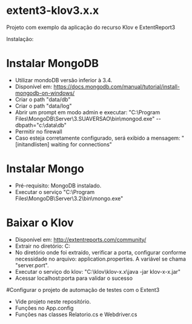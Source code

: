 # extent3-klov3.x.x
Projeto com exemplo da aplicação do recurso Klov e ExtentReport3

Instalação:

# Instalar MongoDB

  - Utilizar mondoDB versão inferior à 3.4.
  - Disponível em: https://docs.mongodb.com/manual/tutorial/install-mongodb-on-windows/
  - Criar o path "data/db"
  - Criar o path "data/log"
  - Abrir um prompt em modo admin e executar: "C:\Program Files\MongoDB\Server\3.SUAVERSAO\bin\mongod.exe" --dbpath="c:\data\db"
  - Permitir no firewall
  - Caso esteja corretamente configurado, será exibido a mensagem: "[initandlisten] waiting for connections"


# Instalar Mongo

  - Pré-requisito: MongoDB instalado.
  - Executar o serviço "C:\Program Files\MongoDB\Server\3.2\bin\mongo.exe"


# Baixar o Klov

  - Disponível em: http://extentreports.com/community/
  - Extrair no diretório: C:
  - No diretório onde foi extraído, verificar a porta, configurar conforme necessidade no arquivo: application.properties. A variável se chama "server.port".
  - Executar o serviço do klov: "C:\klov\klov-x.x\java -jar klov-x-x.jar"
  - Acessar localhost:porta para validar o sucesso


#Configurar o projeto de automação de testes com o Extent3
  - Vide projeto neste repositório.
  - Funções no App.config
  - Funções nas classes Relatorio.cs e Webdriver.cs
